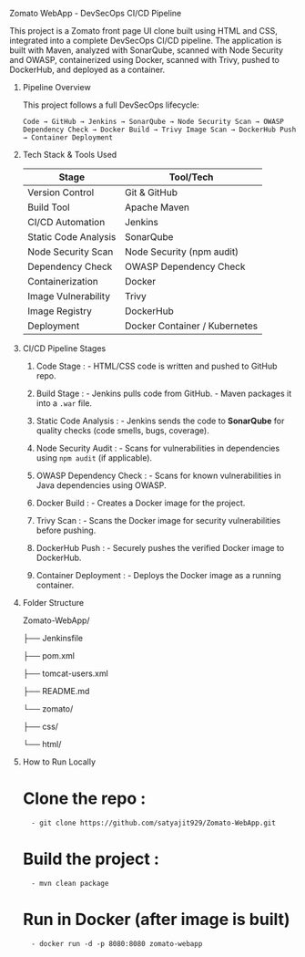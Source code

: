 Zomato WebApp - DevSecOps CI/CD Pipeline

This project is a Zomato front page UI clone built using HTML and CSS, integrated into a complete DevSecOps CI/CD pipeline. The application is built with Maven, analyzed with SonarQube, scanned with Node Security and OWASP, containerized using Docker, scanned with Trivy, pushed to DockerHub, and deployed as a container.

1) Pipeline Overview

   This project follows a full DevSecOps lifecycle:

       Code → GitHub → Jenkins → SonarQube → Node Security Scan → OWASP Dependency Check → Docker Build → Trivy Image Scan → DockerHub Push → Container Deployment

2) Tech Stack & Tools Used

   | Stage                  | Tool/Tech                     |
   |------------------------|-------------------------------|
   | Version Control        | Git & GitHub                  |
   | Build Tool             | Apache Maven                  |
   | CI/CD Automation       | Jenkins                       |
   | Static Code Analysis   | SonarQube                     |
   | Node Security Scan     | Node Security (npm audit)     |
   | Dependency Check       | OWASP Dependency Check        |
   | Containerization       | Docker                        |
   | Image Vulnerability    | Trivy                         |
   | Image Registry         | DockerHub                     |
   | Deployment             | Docker Container / Kubernetes |

3) CI/CD Pipeline Stages

   1. Code Stage :
           - HTML/CSS code is written and pushed to GitHub repo.

   2. Build Stage :
           - Jenkins pulls code from GitHub.
           - Maven packages it into a `.war` file.

   3. Static Code Analysis :
           - Jenkins sends the code to **SonarQube** for quality checks (code smells, bugs, coverage).

   4. Node Security Audit :
           - Scans for vulnerabilities in dependencies using `npm audit` (if applicable).

   5. OWASP Dependency Check :
           - Scans for known vulnerabilities in Java dependencies using OWASP.

   6. Docker Build :
           - Creates a Docker image for the project.

   7. Trivy Scan :
           - Scans the Docker image for security vulnerabilities before pushing.

   8. DockerHub Push :
           - Securely pushes the verified Docker image to DockerHub.

   9. Container Deployment :
           - Deploys the Docker image as a running container.

4) Folder Structure

   Zomato-WebApp/
   
   ├── Jenkinsfile
   
   ├── pom.xml
   
   ├── tomcat-users.xml

   ├── README.md

   └── zomato/

   ├── css/

   └── html/

5) How to Run Locally
 
    # Clone the repo :
         - git clone https://github.com/satyajit929/Zomato-WebApp.git

    # Build the project :
         - mvn clean package

    # Run in Docker (after image is built)
         - docker run -d -p 8080:8080 zomato-webapp




